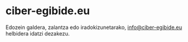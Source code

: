 # ciber-egibide.eu

Edozein galdera, zalantza edo iradokizunetarako, [info@ciber-egibide.eu](mailto:info@ciber-egibide.eu) helbidera idatzi
dezakezu.
